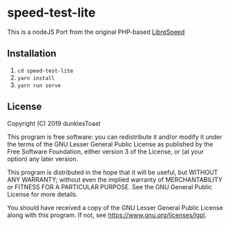 # speed-test-lite

This is a nodeJS Port from the original PHP-based [LibreSpeed](https://github.com/librespeed/speedtest)

## Installation

1. `cd speed-test-lite`
2. `yarn install`
3. `yarn run serve`

## License

Copyright (C) 2019 dunklesToast

This program is free software: you can redistribute it and/or modify
it under the terms of the GNU Lesser General Public License as published by
the Free Software Foundation, either version 3 of the License, or
(at your option) any later version.

This program is distributed in the hope that it will be useful,
but WITHOUT ANY WARRANTY; without even the implied warranty of
MERCHANTABILITY or FITNESS FOR A PARTICULAR PURPOSE. See the
GNU General Public License for more details.

You should have received a copy of the GNU Lesser General Public License
along with this program. If not, see <https://www.gnu.org/licenses/lgpl>.
